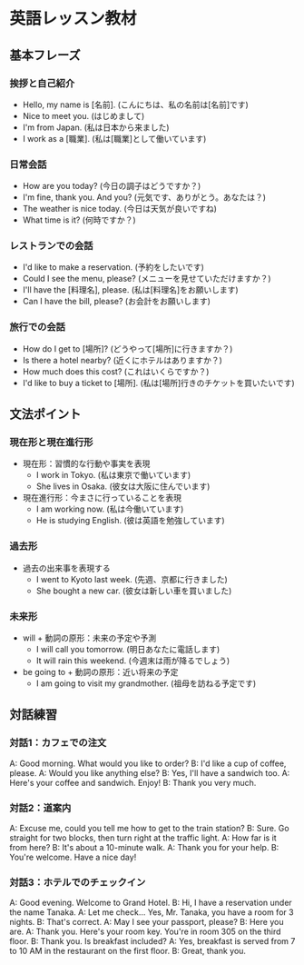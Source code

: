 # 英語レッスン教材

## 基本フレーズ

### 挨拶と自己紹介
- Hello, my name is [名前]. (こんにちは、私の名前は[名前]です)
- Nice to meet you. (はじめまして)
- I'm from Japan. (私は日本から来ました)
- I work as a [職業]. (私は[職業]として働いています)

### 日常会話
- How are you today? (今日の調子はどうですか？)
- I'm fine, thank you. And you? (元気です、ありがとう。あなたは？)
- The weather is nice today. (今日は天気が良いですね)
- What time is it? (何時ですか？)

### レストランでの会話
- I'd like to make a reservation. (予約をしたいです)
- Could I see the menu, please? (メニューを見せていただけますか？)
- I'll have the [料理名], please. (私は[料理名]をお願いします)
- Can I have the bill, please? (お会計をお願いします)

### 旅行での会話
- How do I get to [場所]? (どうやって[場所]に行きますか？)
- Is there a hotel nearby? (近くにホテルはありますか？)
- How much does this cost? (これはいくらですか？)
- I'd like to buy a ticket to [場所]. (私は[場所]行きのチケットを買いたいです)

## 文法ポイント

### 現在形と現在進行形
- 現在形：習慣的な行動や事実を表現
  - I work in Tokyo. (私は東京で働いています)
  - She lives in Osaka. (彼女は大阪に住んでいます)
- 現在進行形：今まさに行っていることを表現
  - I am working now. (私は今働いています)
  - He is studying English. (彼は英語を勉強しています)

### 過去形
- 過去の出来事を表現する
  - I went to Kyoto last week. (先週、京都に行きました)
  - She bought a new car. (彼女は新しい車を買いました)

### 未来形
- will + 動詞の原形：未来の予定や予測
  - I will call you tomorrow. (明日あなたに電話します)
  - It will rain this weekend. (今週末は雨が降るでしょう)
- be going to + 動詞の原形：近い将来の予定
  - I am going to visit my grandmother. (祖母を訪ねる予定です)

## 対話練習

### 対話1：カフェでの注文
A: Good morning. What would you like to order?
B: I'd like a cup of coffee, please.
A: Would you like anything else?
B: Yes, I'll have a sandwich too.
A: Here's your coffee and sandwich. Enjoy!
B: Thank you very much.

### 対話2：道案内
A: Excuse me, could you tell me how to get to the train station?
B: Sure. Go straight for two blocks, then turn right at the traffic light.
A: How far is it from here?
B: It's about a 10-minute walk.
A: Thank you for your help.
B: You're welcome. Have a nice day!

### 対話3：ホテルでのチェックイン
A: Good evening. Welcome to Grand Hotel.
B: Hi, I have a reservation under the name Tanaka.
A: Let me check... Yes, Mr. Tanaka, you have a room for 3 nights.
B: That's correct.
A: May I see your passport, please?
B: Here you are.
A: Thank you. Here's your room key. You're in room 305 on the third floor.
B: Thank you. Is breakfast included?
A: Yes, breakfast is served from 7 to 10 AM in the restaurant on the first floor.
B: Great, thank you. 